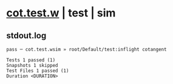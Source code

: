 # [cot.test.w](../../../../../../tests/sdk_tests/math/cot.test.w) | test | sim

## stdout.log
```log
pass ─ cot.test.wsim » root/Default/test:inflight cotangent

Tests 1 passed (1)
Snapshots 1 skipped
Test Files 1 passed (1)
Duration <DURATION>
```

